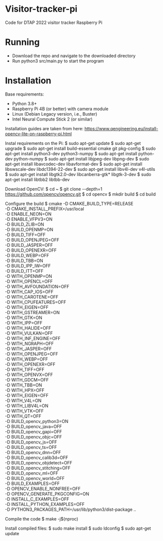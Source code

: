 # Visitor-tracker-pi
Code for DTAP 2022 visitor tracker Raspberry Pi

# Running
 - Download the repo and navigate to the downloaded directory
 - Run python3 src/main.py to start the program

# Installation
Base requirements:
 - Python 3.8+
 - Raspberry Pi 4B (or better) with camera module
 - Linux (Debian Legacy version, i.e., Buster)
 - Intel Neural Compute Stick 2 (or similar)

 Installation guides are taken from here: https://www.qengineering.eu/install-opencv-lite-on-raspberry-pi.html

Instal requirements on the Pi:
    $ sudo apt-get update
    $ sudo apt-get upgrade
    $ sudo apt-get install build-essential cmake git pkg-config
    $ sudo apt-get install python3-dev python3-numpy
    $ sudo apt-get install python-dev  python-numpy
    $ sudo apt-get install libjpeg-dev libpng-dev
    $ sudo apt-get install libavcodec-dev libavformat-dev
    $ sudo apt-get install libswscale-dev libdc1394-22-dev
    $ sudo apt-get install libv4l-dev v4l-utils
    $ sudo apt-get install libgtk2.0-dev libcanberra-gtk* libgtk-3-dev
    $ sudo apt-get install libtbb2 libtbb-dev

Download OpenCV:
    $ cd ~
    $ git clone --depth=1 https://github.com/opencv/opencv.git
    $ cd opencv
    $ mkdir build
    $ cd build

Configure the build
    $ cmake -D CMAKE_BUILD_TYPE=RELEASE \
    -D CMAKE_INSTALL_PREFIX=/usr/local \
    -D ENABLE_NEON=ON \
    -D ENABLE_VFPV3=ON \
    -D BUILD_ZLIB=ON \
    -D BUILD_OPENMP=ON \
    -D BUILD_TIFF=OFF \
    -D BUILD_OPENJPEG=OFF \
    -D BUILD_JASPER=OFF \
    -D BUILD_OPENEXR=OFF \
    -D BUILD_WEBP=OFF \
    -D BUILD_TBB=ON \
    -D BUILD_IPP_IW=OFF \
    -D BUILD_ITT=OFF \
    -D WITH_OPENMP=ON \
    -D WITH_OPENCL=OFF \
    -D WITH_AVFOUNDATION=OFF \
    -D WITH_CAP_IOS=OFF \
    -D WITH_CAROTENE=OFF \
    -D WITH_CPUFEATURES=OFF \
    -D WITH_EIGEN=OFF \
    -D WITH_GSTREAMER=ON \
    -D WITH_GTK=ON \
    -D WITH_IPP=OFF \
    -D WITH_HALIDE=OFF \
    -D WITH_VULKAN=OFF \
    -D WITH_INF_ENGINE=OFF \
    -D WITH_NGRAPH=OFF \
    -D WITH_JASPER=OFF \
    -D WITH_OPENJPEG=OFF \
    -D WITH_WEBP=OFF \
    -D WITH_OPENEXR=OFF \
    -D WITH_TIFF=OFF \
    -D WITH_OPENVX=OFF \
    -D WITH_GDCM=OFF \
    -D WITH_TBB=ON \
    -D WITH_HPX=OFF \
    -D WITH_EIGEN=OFF \
    -D WITH_V4L=ON \
    -D WITH_LIBV4L=ON \
    -D WITH_VTK=OFF \
    -D WITH_QT=OFF \
    -D BUILD_opencv_python3=ON \
    -D BUILD_opencv_java=OFF \
    -D BUILD_opencv_gapi=OFF \
    -D BUILD_opencv_objc=OFF \
    -D BUILD_opencv_js=OFF \
    -D BUILD_opencv_ts=OFF \
    -D BUILD_opencv_dnn=OFF \
    -D BUILD_opencv_calib3d=OFF \
    -D BUILD_opencv_objdetect=OFF \
    -D BUILD_opencv_stitching=OFF \
    -D BUILD_opencv_ml=OFF \
    -D BUILD_opencv_world=OFF \
    -D BUILD_EXAMPLES=OFF \
    -D OPENCV_ENABLE_NONFREE=OFF \
    -D OPENCV_GENERATE_PKGCONFIG=ON \
    -D INSTALL_C_EXAMPLES=OFF \
    -D INSTALL_PYTHON_EXAMPLES=OFF \
    -D PYTHON3_PACKAGES_PATH=/usr/lib/python3/dist-package ..

Compile the code
    $ make -j$(nproc)

Install compiled files:
    $ sudo make install
    $ sudo ldconfig
    $ sudo apt-get update
